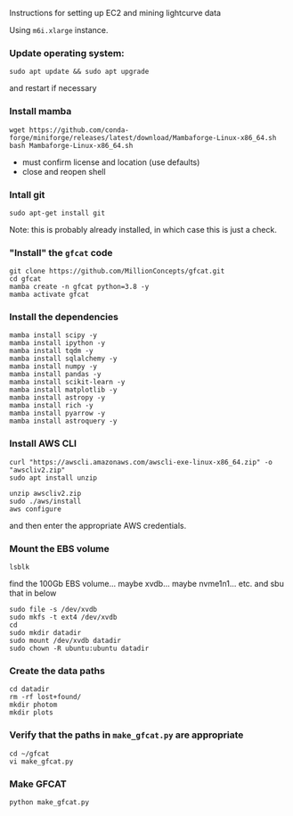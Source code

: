 Instructions for setting up EC2 and mining lightcurve data

Using `m6i.xlarge` instance.

### Update operating system:
`sudo apt update && sudo apt upgrade`

and restart if necessary

### Install mamba
```
wget https://github.com/conda-forge/miniforge/releases/latest/download/Mambaforge-Linux-x86_64.sh
bash Mambaforge-Linux-x86_64.sh
```
* must confirm license and location (use defaults)
* close and reopen shell

### Intall git
```
sudo apt-get install git
```

Note: this is probably already installed, in which case this is just a check.

### "Install" the `gfcat` code
```
git clone https://github.com/MillionConcepts/gfcat.git
cd gfcat
mamba create -n gfcat python=3.8 -y
mamba activate gfcat
```

### Install the dependencies
```
mamba install scipy -y
mamba install ipython -y
mamba install tqdm -y
mamba install sqlalchemy -y
mamba install numpy -y
mamba install pandas -y
mamba install scikit-learn -y
mamba install matplotlib -y
mamba install astropy -y
mamba install rich -y
mamba install pyarrow -y
mamba install astroquery -y 
```


### Install AWS CLI
```
curl "https://awscli.amazonaws.com/awscli-exe-linux-x86_64.zip" -o "awscliv2.zip"
sudo apt install unzip
```
```
unzip awscliv2.zip
sudo ./aws/install
aws configure
```
and then enter the appropriate AWS credentials.


### Mount the EBS volume
```
lsblk
```
find the 100Gb EBS volume... maybe xvdb... maybe nvme1n1... etc. and sbu that in below
```
sudo file -s /dev/xvdb
sudo mkfs -t ext4 /dev/xvdb
cd
sudo mkdir datadir
sudo mount /dev/xvdb datadir
sudo chown -R ubuntu:ubuntu datadir
```

### Create the data paths
```
cd datadir
rm -rf lost+found/
mkdir photom
mkdir plots
```

### Verify that the paths in `make_gfcat.py` are appropriate
```
cd ~/gfcat
vi make_gfcat.py
```

### Make GFCAT
```
python make_gfcat.py
```
